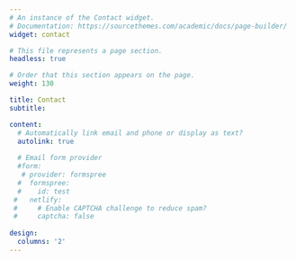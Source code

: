 ```yaml
---
# An instance of the Contact widget.
# Documentation: https://sourcethemes.com/academic/docs/page-builder/
widget: contact

# This file represents a page section.
headless: true

# Order that this section appears on the page.
weight: 130

title: Contact
subtitle:

content:
  # Automatically link email and phone or display as text?
  autolink: true
  
  # Email form provider
  #form:
   # provider: formspree
  #  formspree:
  #    id: test
 #   netlify:
 #     # Enable CAPTCHA challenge to reduce spam?
 #     captcha: false
  
design:
  columns: '2'
---
```

